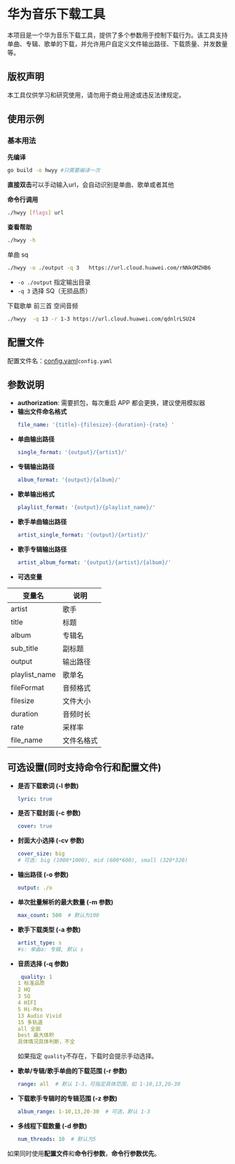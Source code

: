 # 华为音乐下载工具

本项目是一个华为音乐下载工具，提供了多个参数用于控制下载行为。该工具支持单曲、专辑、歌单的下载，并允许用户自定义文件输出路径、下载质量、并发数量等。
## 版权声明
本工具仅供学习和研究使用，请勿用于商业用途或违反法律规定。

## 使用示例
###  基本用法
**先编译**
```sh
go build -o hwyy #只需要编译一次
```
**直接双击**可以手动输入url，会自动识别是单曲、歌单或者其他

**命令行调用**
```sh
./hwyy [flags] url
```
**查看帮助**
```sh
./hwyy -h 
```
单曲 sq
```sh
./hwyy -o ./output -q 3   https://url.cloud.huawei.com/rNNkOMZHB6
```
- `-o ./output` 指定输出目录
- `-q 3` 选择 SQ（无损品质）

下载歌单 前三首 空间音频
```sh
./hwyy  -q 13 -r 1-3 https://url.cloud.huawei.com/qdnlrLSU24
```


## 配置文件
配置文件名：[config.yaml](config.yaml)`config.yaml`
## 参数说明
- **authorization**: 需要抓包，每次重启 APP 都会更换，建议使用模拟器
- **输出文件命名格式**
    ```yaml
    file_name: '{title}-{filesize}-{duration}-{rate} '
    ```
- **单曲输出路径**
  ```yaml
  single_format: '{output}/{artist}/'
  ```
- **专辑输出路径**
  ```yaml
  album_format: '{output}/{album}/'
  ```
- **歌单输出格式**
  ```yaml
  playlist_format: '{output}/{playlist_name}/'
  ```
- **歌手单曲输出路径**
  ```yaml
  artist_single_format: '{output}/{artist}/'
  ```
- **歌手专辑输出路径**
  ```yaml
  artist_album_format: '{output}/{artist}/{album}/'
  ```
- **可选变量**

| 变量名         | 说明       |
|--------------|----------|
| artist      | 歌手       |
| title       | 标题       |
| album       | 专辑名     |
| sub_title   | 副标题     |
| output      | 输出路径   |
| playlist_name | 歌单名   |
| fileFormat  | 音频格式   |
| filesize    | 文件大小   |
| duration    | 音频时长   |
| rate        | 采样率     |
| file_name   | 文件名格式 |

## 可选设置(同时支持命令行和配置文件)
- **是否下载歌词 (-l 参数)**
  ```yaml
  lyric: true
  ```
- **是否下载封面 (-c 参数)**
  ```yaml
  cover: true
  ```
- **封面大小选择 (-cv 参数)**
  ```yaml
  cover_size: big  
  # 可选: big (1000*1000), mid (600*600), small (320*320)
  ```
- **输出路径 (-o 参数)**
  ```yaml
  output: ./o
  ```
- **单次批量解析的最大数量 (-m 参数)**
  ```yaml
  max_count: 500  # 默认为100
  ```
- **歌手下载类型 (-a 参数)**
  ```yaml
  artist_type: s  
  #s: 单曲a: 专辑, 默认 s
  ```
- **音质选择 (-q 参数)**
  ```yaml
   quality: 1  
  1 标准品质
  2 HQ
  3 SQ
  4 HIFI
  5 Hi-Res
  13 Audio Vivid
  15 多轨道
  all 全部
  best 最大体积
  具体情况具体判断，不全
  ```
  如果指定 `quality`不存在，下载时会提示手动选择。

- **歌单/专辑/歌手单曲的下载范围 (-r 参数)**
  ```yaml
  range: all  # 默认 1-3，可指定具体范围，如 1-10,13,20-30
  ```
- **下载歌手专辑时的专辑范围 (-z 参数)**
  ```yaml
  album_range: 1-10,13,20-30  # 可选，默认 1-3
  ```
- **多线程下载数量 (-d 参数)**
  ```yaml
  num_threads: 10  # 默认为5
  ```
  
如果同时使用**配置文件**和**命令行参数**，**命令行参数优先**。